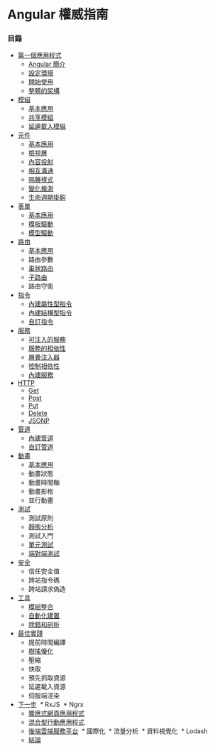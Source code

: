 # Angular 權威指南

### 目錄
* [第一個應用程式](https://github.com/Shyam-Chen/JavaScript-GO/blob/master/professional-angular/first-application.md)
  * [Angular 簡介](https://github.com/Shyam-Chen/JavaScript-GO/blob/master/professional-angular/first-application.md#angular-簡介)
  * [設定環境](https://github.com/Shyam-Chen/JavaScript-GO/blob/master/professional-angular/first-application.md#設定環境)
  * [開始使用](https://github.com/Shyam-Chen/JavaScript-GO/blob/master/professional-angular/first-application.md#開始使用)
  * [整體的架構](https://github.com/Shyam-Chen/JavaScript-GO/blob/master/professional-angular/first-application.md#整體的架構)
* [模組](https://github.com/Shyam-Chen/JavaScript-GO/blob/master/professional-angular/modules.md)
  * [基本應用](https://github.com/Shyam-Chen/JavaScript-GO/blob/master/professional-angular/modules.md#基本應用)
  * [共享模組](https://github.com/Shyam-Chen/JavaScript-GO/blob/master/professional-angular/modules.md#共享模組)
  * [延遲載入模組](https://github.com/Shyam-Chen/JavaScript-GO/blob/master/professional-angular/modules.md#共享模組)
* [元件](https://github.com/Shyam-Chen/JavaScript-GO/blob/master/professional-angular/components.md)
  * [基本應用](https://github.com/Shyam-Chen/JavaScript-GO/blob/master/professional-angular/components.md#基本應用)
  * [檢視層](https://github.com/Shyam-Chen/JavaScript-GO/blob/master/professional-angular/components.md#檢視層)
  * [內容投射](https://github.com/Shyam-Chen/JavaScript-GO/blob/master/professional-angular/components.md#內容投射)
  * [相互溝通](https://github.com/Shyam-Chen/JavaScript-GO/blob/master/professional-angular/components.md#相互溝通)
  * [隔離樣式](https://github.com/Shyam-Chen/JavaScript-GO/blob/master/professional-angular/components.md#隔離樣式)
  * [變化檢測](https://github.com/Shyam-Chen/JavaScript-GO/blob/master/professional-angular/components.md#變化檢測)
  * [生命週期掛鉤](https://github.com/Shyam-Chen/JavaScript-GO/blob/master/professional-angular/components.md#生命週期掛鉤)
* [表單](https://github.com/Shyam-Chen/JavaScript-GO/blob/master/professional-angular/forms.md)
  * [基本應用](https://github.com/Shyam-Chen/JavaScript-GO/blob/master/professional-angular/forms.md#基本應用)
  * [模板驅動](https://github.com/Shyam-Chen/JavaScript-GO/blob/master/professional-angular/forms.md#模板驅動)
  * [模型驅動](https://github.com/Shyam-Chen/JavaScript-GO/blob/master/professional-angular/forms.md#模型驅動)
* [路由](https://github.com/Shyam-Chen/JavaScript-GO/blob/master/professional-angular/routing.md)
  * [基本應用](https://github.com/Shyam-Chen/JavaScript-GO/blob/master/professional-angular/routing.md#基本應用)
  * 路由參數
  * [巢狀路由](https://github.com/Shyam-Chen/JavaScript-GO/blob/master/professional-angular/routing.md#巢狀路由)
  * [子路由](https://github.com/Shyam-Chen/JavaScript-GO/blob/master/professional-angular/routing.md#子路由)
  * 路由守衛
* [指令](https://github.com/Shyam-Chen/JavaScript-GO/blob/master/professional-angular/directives.md)
  * [內建屬性型指令](https://github.com/Shyam-Chen/JavaScript-GO/blob/master/professional-angular/directives.md#內建屬性型指令)
  * [內建結構型指令](https://github.com/Shyam-Chen/JavaScript-GO/blob/master/professional-angular/directives.md#內建結構型指令)
  * [自訂指令](https://github.com/Shyam-Chen/JavaScript-GO/blob/master/professional-angular/directives.md#自訂指令)
* [服務](https://github.com/Shyam-Chen/JavaScript-GO/blob/master/professional-angular/services.md)
  * [可注入的服務](https://github.com/Shyam-Chen/JavaScript-GO/blob/master/professional-angular/services.md#可注入的服務)
  * [服務的相依性](https://github.com/Shyam-Chen/JavaScript-GO/blob/master/professional-angular/services.md#服務的相依性)
  * [層疊注入器](https://github.com/Shyam-Chen/JavaScript-GO/blob/master/professional-angular/services.md#層疊注入器)
  * [控制相依性](https://github.com/Shyam-Chen/JavaScript-GO/blob/master/professional-angular/services.md#控制相依性)
  * [內建服務](https://github.com/Shyam-Chen/JavaScript-GO/blob/master/professional-angular/services.md#內建服務)
* [HTTP](https://github.com/Shyam-Chen/JavaScript-GO/blob/master/professional-angular/http.md)
  * [Get](https://github.com/Shyam-Chen/JavaScript-GO/blob/master/professional-angular/http.md#get)
  * [Post](https://github.com/Shyam-Chen/JavaScript-GO/blob/master/professional-angular/http.md#post)
  * [Put](https://github.com/Shyam-Chen/JavaScript-GO/blob/master/professional-angular/http.md#put)
  * [Delete](https://github.com/Shyam-Chen/JavaScript-GO/blob/master/professional-angular/http.md#delete)
  * [JSONP](https://github.com/Shyam-Chen/JavaScript-GO/blob/master/professional-angular/http.md#jsonp)
* [管道](https://github.com/Shyam-Chen/JavaScript-GO/blob/master/professional-angular/pipes.md)
  * [內建管道](https://github.com/Shyam-Chen/JavaScript-GO/blob/master/professional-angular/pipes.md#內建管道)
  * [自訂管道](https://github.com/Shyam-Chen/JavaScript-GO/blob/master/professional-angular/pipes.md#自訂管道)
* [動畫](https://github.com/Shyam-Chen/JavaScript-GO/blob/master/professional-angular/animations.md)
  * [基本應用](https://github.com/Shyam-Chen/JavaScript-GO/blob/master/professional-angular/animations.md#基本應用)
  * 動畫狀態
  * 動畫時間軸
  * 動畫影格
  * 並行動畫
* [測試](https://github.com/Shyam-Chen/JavaScript-GO/blob/master/professional-angular/testing.md)
  * 測試原則
  * [靜態分析](https://github.com/Shyam-Chen/JavaScript-GO/blob/master/professional-angular/testing.md#靜態分析)
  * 測試入門
  * [單元測試](https://github.com/Shyam-Chen/JavaScript-GO/blob/master/professional-angular/testing.md#單元測試)
  * [端對端測試](https://github.com/Shyam-Chen/JavaScript-GO/blob/master/professional-angular/testing.md#端對端測試)
* [安全](https://github.com/Shyam-Chen/JavaScript-GO/blob/master/professional-angular/security.md)
  * 信任安全值
  * 跨站指令碼
  * 跨站請求偽造
* [工具](https://github.com/Shyam-Chen/JavaScript-GO/blob/master/professional-angular/tools.md)
  * [模組整合](https://github.com/Shyam-Chen/JavaScript-GO/blob/master/professional-angular/tools.md#模組整合)
  * [自動化建置](https://github.com/Shyam-Chen/JavaScript-GO/blob/master/professional-angular/tools.md#自動化建置)
  * [除錯和剖析](https://github.com/Shyam-Chen/JavaScript-GO/blob/master/professional-angular/tools.md#除錯和剖析)
* [最佳實踐](https://github.com/Shyam-Chen/JavaScript-GO/blob/master/professional-angular/best-practices.md)
  * 提前時間編譯
  * [樹搖優化](https://github.com/Shyam-Chen/JavaScript-GO/blob/master/professional-angular/best-practices.md#樹搖優化)
  * 壓縮
  * 快取
  * 預先抓取資源
  * 延遲載入資源
  * 伺服端渲染
* [下一步](https://github.com/Shyam-Chen/JavaScript-GO/blob/master/professional-angular/next-steps.md)
  * RxJS
  * Ngrx
  * [響應式網頁應用程式](https://github.com/Shyam-Chen/JavaScript-GO/blob/master/professional-angular/next-steps.md#響應式網頁應用程式)
  * [混合型行動應用程式](https://github.com/Shyam-Chen/JavaScript-GO/blob/master/professional-angular/next-steps.md#混合型行動應用程式)
  * [後端雲端服務平台](https://github.com/Shyam-Chen/JavaScript-GO/blob/master/professional-angular/next-steps.md#後端雲端服務平台)
  * 國際化
  * 流量分析
  * 資料視覺化
  * Lodash
  * [結論](https://github.com/Shyam-Chen/JavaScript-GO/blob/master/professional-angular/next-steps.md#結論)
